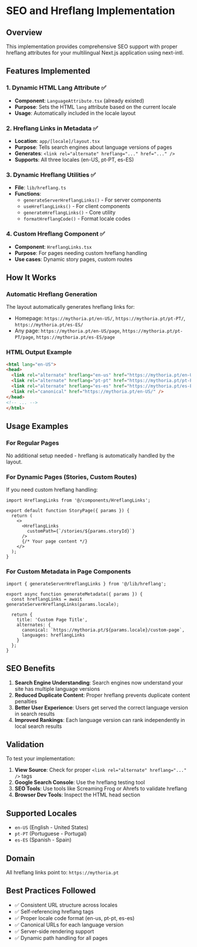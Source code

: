 # SEO and Hreflang Implementation

## Overview
This implementation provides comprehensive SEO support with proper hreflang attributes for your multilingual Next.js application using next-intl.

## Features Implemented

### 1. Dynamic HTML Lang Attribute ✅
- **Component**: `LanguageAttribute.tsx` (already existed)
- **Purpose**: Sets the HTML `lang` attribute based on the current locale
- **Usage**: Automatically included in the locale layout

### 2. Hreflang Links in Metadata ✅
- **Location**: `app/[locale]/layout.tsx`
- **Purpose**: Tells search engines about language versions of pages
- **Generates**: `<link rel="alternate" hreflang="..." href="..." />`
- **Supports**: All three locales (en-US, pt-PT, es-ES)

### 3. Dynamic Hreflang Utilities ✅
- **File**: `lib/hreflang.ts`
- **Functions**:
  - `generateServerHreflangLinks()` - For server components
  - `useHreflangLinks()` - For client components
  - `generateHreflangLinks()` - Core utility
  - `formatHreflangCode()` - Format locale codes

### 4. Custom Hreflang Component ✅
- **Component**: `HreflangLinks.tsx`
- **Purpose**: For pages needing custom hreflang handling
- **Use cases**: Dynamic story pages, custom routes

## How It Works

### Automatic Hreflang Generation
The layout automatically generates hreflang links for:
- Homepage: `https://mythoria.pt/en-US/`, `https://mythoria.pt/pt-PT/`, `https://mythoria.pt/es-ES/`
- Any page: `https://mythoria.pt/en-US/page`, `https://mythoria.pt/pt-PT/page`, `https://mythoria.pt/es-ES/page`

### HTML Output Example
```html
<html lang="en-US">
<head>
  <link rel="alternate" hreflang="en-us" href="https://mythoria.pt/en-US/" />
  <link rel="alternate" hreflang="pt-pt" href="https://mythoria.pt/pt-PT/" />
  <link rel="alternate" hreflang="es-es" href="https://mythoria.pt/es-ES/" />
  <link rel="canonical" href="https://mythoria.pt/en-US/" />
</head>
<!-- ... -->
</html>
```

## Usage Examples

### For Regular Pages
No additional setup needed - hreflang is automatically handled by the layout.

### For Dynamic Pages (Stories, Custom Routes)
If you need custom hreflang handling:

```tsx
import HreflangLinks from '@/components/HreflangLinks';

export default function StoryPage({ params }) {
  return (
    <>
      <HreflangLinks 
        customPath={`/stories/${params.storyId}`} 
      />
      {/* Your page content */}
    </>
  );
}
```

### For Custom Metadata in Page Components
```tsx
import { generateServerHreflangLinks } from '@/lib/hreflang';

export async function generateMetadata({ params }) {
  const hreflangLinks = await generateServerHreflangLinks(params.locale);
  
  return {
    title: 'Custom Page Title',
    alternates: {
      canonical: `https://mythoria.pt/${params.locale}/custom-page`,
      languages: hreflangLinks
    }
  };
}
```

## SEO Benefits

1. **Search Engine Understanding**: Search engines now understand your site has multiple language versions
2. **Reduced Duplicate Content**: Proper hreflang prevents duplicate content penalties
3. **Better User Experience**: Users get served the correct language version in search results
4. **Improved Rankings**: Each language version can rank independently in local search results

## Validation

To test your implementation:

1. **View Source**: Check for proper `<link rel="alternate" hreflang="..." />` tags
2. **Google Search Console**: Use the hreflang testing tool
3. **SEO Tools**: Use tools like Screaming Frog or Ahrefs to validate hreflang
4. **Browser Dev Tools**: Inspect the HTML head section

## Supported Locales
- `en-US` (English - United States)
- `pt-PT` (Portuguese - Portugal)  
- `es-ES` (Spanish - Spain)

## Domain
All hreflang links point to: `https://mythoria.pt`

## Best Practices Followed
- ✅ Consistent URL structure across locales
- ✅ Self-referencing hreflang tags
- ✅ Proper locale code format (en-us, pt-pt, es-es)
- ✅ Canonical URLs for each language version
- ✅ Server-side rendering support
- ✅ Dynamic path handling for all pages

